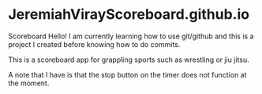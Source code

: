 # JeremiahVirayScoreboard.github.io
Scoreboard
Hello! I am currently learning how to use git/github and this is a project I created before knowing how to do commits. 

This is a scoreboard app for grappling sports such as wrestling or jiu jitsu.

A note that I have is that the stop button on the timer does not function at the moment.
